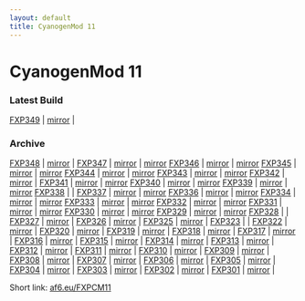 ```yaml
---
layout: default
title: CyanogenMod 11
---
```

# CyanogenMod 11

### Latest Build

[FXP349](http://adf.ly/v2s90) | [mirror](http://adf.ly/v2sGo) | 

### Archive

[FXP348](http://adf.ly/up3AX) | [mirror](http://adf.ly/up3D0) | 
[FXP347](http://adf.ly/uX5qr) | [mirror](http://adf.ly/uX5nd) | [mirror](http://adf.ly/uX67Y)
[FXP346](http://adf.ly/uDnfd) | [mirror](http://adf.ly/uDncj) | [mirror](http://adf.ly/uX5lV)
[FXP345](http://adf.ly/tvNtR) | [mirror](http://adf.ly/tvNvq) | [mirror](http://adf.ly/uX5jb)
[FXP344](http://adf.ly/tg4fB) | [mirror](http://adf.ly/tg4gy) | [mirror](http://adf.ly/uX5hP)
[FXP343](http://adf.ly/tQNc4) | [mirror](http://adf.ly/tQNTh) | [mirror](http://adf.ly/tg4e1)
[FXP342](http://adf.ly/t4sih) | [mirror](http://adf.ly/t6Nul) | 
[FXP341](http://adf.ly/sprVW) | [mirror](http://adf.ly/sprPk) | [mirror](http://adf.ly/t4seP)
[FXP340](http://adf.ly/sdFVV) | [mirror](http://adf.ly/sdFkC) | [mirror](https://www.androidfilehost.com/?w=files&amp;flid=19696)
[FXP339](http://adf.ly/sSrJW) | [mirror](http://adf.ly/sSrVJ) | [mirror](https://androidfilehost.com/?w=files&amp;flid=19583)
[FXP338](http://uploaded.net/f/2x20np) |                      | 
[FXP337](http://adf.ly/s52pW) | [mirror](http://adf.ly/s5pxT) | [mirror](http://adf.ly/rUyKf)
[FXP336](http://adf.ly/rwZyW) | [mirror](http://adf.ly/rwa08) | [mirror](http://adf.ly/rUyKf)
[FXP334](http://adf.ly/rScUU) | [mirror](http://adf.ly/rScWw) | [mirror](http://adf.ly/rUyKf)
[FXP333](http://adf.ly/rFiyU) | [mirror](http://adf.ly/rFixY) | [mirror](http://adf.ly/rGpKX)
[FXP332](http://adf.ly/r1t5k) | [mirror](http://adf.ly/r1t32) | [mirror](http://adf.ly/r4b88)
[FXP331](http://adf.ly/qrEAc) | [mirror](http://adf.ly/qrEDr) | [mirror](https://www.androidfilehost.com/?w=files&amp;flid=17726)
[FXP330](http://adf.ly/qe0v3) | [mirror](http://adf.ly/qe0ql) | [mirror](https://www.androidfilehost.com/?w=files&amp;flid=17725)
[FXP329](http://ul.to/f/tf2dcz) | [mirror](http://depositfiles.com/folders/8Y39HSNEB) | [mirror](https://www.androidfilehost.com/?w=files&amp;flid=17724)
[FXP328](http://ul.to/f/r2buzn) |                                                     |
[FXP327](http://ul.to/f/4jzhqr) | [mirror](http://depositfiles.com/folders/ZY8ES05VN) |
[FXP326](http://ul.to/f/48gsng) | [mirror](http://depositfiles.com/folders/2XXABPBUK) |
[FXP325](http://ul.to/f/aotgk7) | [mirror](http://depositfiles.com/folders/7KL42HK06) |
[FXP323](http://ul.to/f/ltpvla) |                                                     |
[FXP322](http://ul.to/f/4m4vem) | [mirror](http://depositfiles.com/folders/0726NIDFR) |
[FXP320](http://ul.to/f/bbmzhm) | [mirror](http://depositfiles.com/folders/6WH2B3G58) |
[FXP319](http://ul.to/f/fwjej1) | [mirror](http://depositfiles.com/folders/7WZJ1ZECG) |
[FXP318](http://ul.to/f/y6d7ak) | [mirror](http://depositfiles.com/folders/2C0U9TPY3) |
[FXP317](http://ul.to/f/pjvt5t) | [mirror](http://depositfiles.com/folders/PZS1YPN61) |
[FXP316](http://ul.to/f/pvxyvd) | [mirror](http://depositfiles.com/folders/54SUMVMEF) |
[FXP315](http://ul.to/f/82vbau) | [mirror](http://depositfiles.com/folders/Z28RJKWC1) |
[FXP314](http://ul.to/f/6cbdsz) | [mirror](http://depositfiles.com/folders/QC89O7F0D) |
[FXP313](http://ul.to/f/ar9rar) | [mirror](http://depositfiles.com/folders/TO3MYVVKY) |
[FXP312](http://ul.to/f/hbbzsj) | [mirror](http://depositfiles.com/folders/PXJC6LXRU) |
[FXP311](http://ul.to/f/f8qhbc) | [mirror](http://depositfiles.com/folders/URUVP1IDG) |
[FXP310](http://ul.to/f/zkrmwm) | [mirror](http://depositfiles.com/folders/VGNHFGA26) |
[FXP309](http://ul.to/f/so5yxz) | [mirror](http://depositfiles.com/folders/QBFZMB455) |
[FXP308](http://ul.to/f/c3pp6x) | [mirror](http://depositfiles.com/folders/FU9EDG7UV) |
[FXP307](http://ul.to/f/gtszqw) | [mirror](http://depositfiles.com/folders/G7KQOAEFB) |
[FXP306](http://ul.to/f/guf5mx) | [mirror](http://depositfiles.com/folders/GXVOC629L) |
[FXP305](http://ul.to/f/j44dd7) | [mirror](http://depositfiles.com/folders/OBJXRMCC6) |
[FXP304](http://ul.to/f/tmv7ip) | [mirror](http://depositfiles.com/folders/NRMI7RGQS) |
[FXP303](http://ul.to/f/qzsqcb) | [mirror](http://depositfiles.com/folders/P4HH26SDQ) |
[FXP302](http://uploaded.net/f/4scey8) | [mirror](http://dfiles.eu/folders/4CKL3ILV2) |
[FXP301](http://ul.to/f/a6xd2n) | [mirror](http://depositfiles.com/folders/VDH1OFGWC) |

Short link: [af6.eu/FXPCM11](http://af6.eu/FXPCM11)
